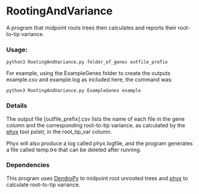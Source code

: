 # RootingAndVariance
A program that midpoint roots trees then calculates and reports their root-to-tip variance. 


### Usage: 

```
python3 RootingAndVariance.py folder_of_genes outfile_prefix
```

For example, using the ExampleGenes folder to create the outputs example.csv and example.log as included here, the command was:

```
python3 RootingAndVariance.py ExampleGenes example
```

### Details
The output file \[outfile\_prefix\].csv lists the name of each file in the gene column and the corresponding root-to-tip variance, as calculated by the [phyx](https://github.com/FePhyFoFum/phyx) tool pxlstr, in the root\_tip\_var column. 

Phyx will also produce a log called phyx.logfile, and the program generates a file called temp.tre that can be deleted after running. 

### Dependencies
This program uses [DendroPy](https://dendropy.org/primer/index.html) to midpoint root unrooted trees and [phyx](https://github.com/FePhyFoFum/phyx) to calculate root-to-tip variance.
